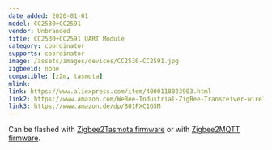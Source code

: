 ```yaml
---
date_added: 2020-01-01
model: CC2530+CC2591
vendor: Unbranded
title: CC2530+CC2591 UART Module
category: coordinator
supports: coordinator
image: /assets/images/devices/CC2530-CC2591.jpg
zigbeeid: none
compatible: [z2m, tasmota]
mlink: 
link: https://www.aliexpress.com/item/4000118023903.html
link2: https://www.amazon.com/WeBee-Industrial-ZigBee-Transceiver-wireless/dp/B01EH0XUQO
link3: https://www.amazon.de/dp/B01FXC1G5M
---
```

Can be flashed with [Zigbee2Tasmota firmware](https://tasmota.github.io/docs/#/Zigbee) or with [Zigbee2MQTT firmware](https://www.zigbee2mqtt.io/information/connecting_cc2530.html).

